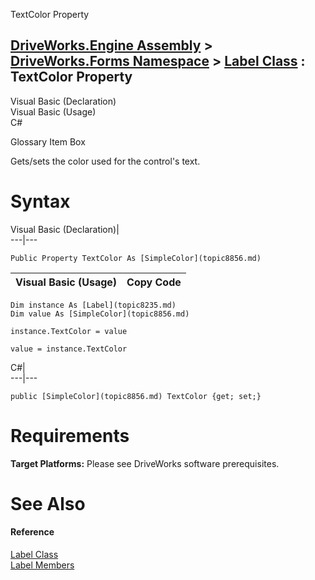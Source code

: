 TextColor Property   
  
[DriveWorks.Engine Assembly](topic2156.md) > [DriveWorks.Forms Namespace](topic7266.md) > [Label Class](topic8235.md) : TextColor Property  
---  
  
Visual Basic (Declaration)    
Visual Basic (Usage)    
C# 

Glossary Item Box

Gets/sets the color used for the control's text. 

# Syntax

Visual Basic (Declaration)|   
---|---  
      
    
    Public Property TextColor As [SimpleColor](topic8856.md)  
  
Visual Basic (Usage)| Copy Code  
---|---  
      
    
    Dim instance As [Label](topic8235.md)
    Dim value As [SimpleColor](topic8856.md)
     
    instance.TextColor = value
     
    value = instance.TextColor  
  
C#|   
---|---  
      
    
    public [SimpleColor](topic8856.md) TextColor {get; set;}  
  
# Requirements

**Target Platforms:** Please see DriveWorks software prerequisites.

# See Also

#### Reference

[Label Class](topic8235.md)   
[Label Members](topic8236.md)


